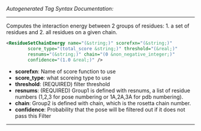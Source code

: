 <!-- THIS IS AN AUTOGENERATED FILE: Don't edit it directly, instead change the schema definition in the code itself. -->

_Autogenerated Tag Syntax Documentation:_

---
Computes the interaction energy between 2 groups of residues: 1. a set of residues and 2. all residues on a given chain.

```xml
<ResidueSetChainEnergy name="(&string;)" scorefxn="(&string;)"
        score_type="(total_score &string;)" threshold="(&real;)"
        resnums="(&string;)" chain="(0 &non_negative_integer;)"
        confidence="(1.0 &real;)" />
```

-   **scorefxn**: Name of score function to use
-   **score_type**: what scoreing type to use
-   **threshold**: (REQUIRED) filter threshold
-   **resnums**: (REQUIRED) Group1 is defined with resnums, a list of residue numbers (1,2,3 for pose numbering or 1A,2A,3A for pdb numbering).
-   **chain**: Group2 is defined with chain, which is the rosetta chain number.
-   **confidence**: Probability that the pose will be filtered out if it does not pass this Filter

---
